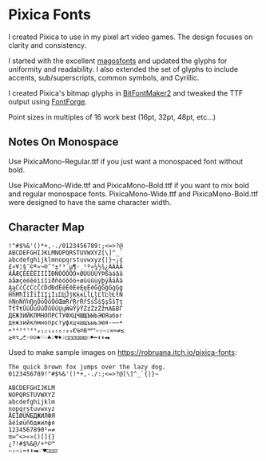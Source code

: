 # Pixica Fonts

I created Pixica to use in my pixel art video games. The design focuses on clarity and consistency.

I started with the excellent [magosfonts](https://nimblebeastscollective.itch.io/magosfonts) and updated the glyphs for uniformity and readability. I also extended the set of glyphs to include accents, sub/superscripts, common symbols, and Cyrillic.

I created Pixica's bitmap glyphs in [BitFontMaker2](https://www.pentacom.jp/pentacom/bitfontmaker2/) and tweaked the TTF output using [FontForge](https://fontforge.org/).

Point sizes in multiples of 16 work best (16pt, 32pt, 48pt, etc...)


## Notes On Monospace

Use PixicaMono-Regular.ttf if you just want a monospaced font without bold.

Use PixicaMono-Wide.ttf and PixicaMono-Bold.ttf if you want to mix bold and regular monospace fonts. PixicaMono-Wide.ttf and PixicaMono-Bold.ttf were designed to have the same character width.


## Character Map

```
!"#$%&'()*+,-./0123456789:;<=>?@
ABCDEFGHIJKLMNOPQRSTUVWXYZ[\]^_`
abcdefghijklmnopqrstuvwxyz{|}~¡¢
£¤¥¦§¨©ª«¬®¯°±²³´µ¶·¸¹º»¼½¾¿ÀÁÂÃ
ÄÅÆÇÈÉÊËÌÍÎÏÐÑÒÓÔÕÖ×ØÙÚÛÜÝÞßàáâã
äåæçèéêëìíîïðñòóôõö÷øùúûüýþÿĀāĂă
ĄąĆćĈĉĊċČčĎďĐđĒēĔĕĖėĘęĚěĜĝĞğĠġĢģ
ĤĥĦħĨĩĪīĬĭĮįİıĲĳĴĵĶķĸĹĺĻļĽľĿŀŁłŃ
ńŅņŇňŉŊŋŌōŎŏŐőŒœŔŕŖŗŘřŚśŜŝŞşŠšŢţ
ŤťŦŧŨũŪūŬŭŮůŰűŲųŴŵŶŷŸŹźŻżŽžπАБВГ
ДЕЖЗИЙКЛМНОПРСТУФХЦЧШЩЪЫЬЭЮЯабвг
дежзийклмнопрстуфхцчшщъыьэюя‑–—•
‣⁰⁴⁵⁶⁷⁸⁹₀₁₂₃₄₅₆₇₈₉€℅℗℞℠™⇦⇧⇨⇩∞≈≠≤
≥⌘⌥⎇◦☹☺♠♡♢♣♤♥♦♧⚀⚁⚂⚃⚄⚅⚐⚑⬅⬆⬇⮕
```


Used to make sample images on https://robruana.itch.io/pixica-fonts:
```
The quick brown fox jumps over the lazy dog.
0123456789!"#$%&'()*+,-./:;<=>?@[\]^_`{|}~

ABCDEFGHIJKLM
NOPQRSTUVWXYZ
abcdefghijklm
nopqrstuvwxyz
ÅÉÎØÜÑБДЖИЛФЯ
åéîøüñбджилфя
1234567890²=≠
π∞^<>«»()[]{}
¿?!#$%&@/+*©™
⇦⇧⇨⇩⬅⬆⬇⮕♡♥⚀⚁⚂
```
